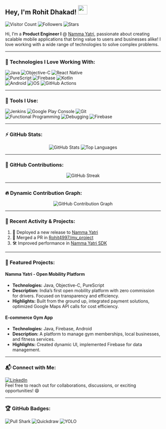 ## Hey, I'm Rohit Dhakad! <img src="https://media.giphy.com/media/hvRJCLFzcasrR4ia7z/giphy.gif" width="30px">

![Visitor Count](https://komarev.com/ghpvc/?username=Rohit4997&color=green&style=for-the-badge) ![Followers](https://img.shields.io/github/followers/Rohit4997?label=Followers&style=for-the-badge) ![Stars](https://img.shields.io/github/stars/Rohit4997?affiliations=OWNER&style=for-the-badge)  

Hi, I’m a **Product Engineer I** @ [Namma Yatri](https://nammayatri.in/), passionate about creating scalable mobile applications that bring value to users and businesses alike! I love working with a wide range of technologies to solve complex problems.

---

### 🚀 **Technologies I Love Working With:**

![Java](https://img.shields.io/badge/-Java-orange?style=for-the-badge&logo=java) ![Objective-C](https://img.shields.io/badge/-Objective--C-blue?style=for-the-badge&logo=apple) ![React Native](https://img.shields.io/badge/-React%20Native-61DAFB?style=for-the-badge&logo=react)  
![PureScript](https://img.shields.io/badge/-PureScript-purple?style=for-the-badge&logo=haskell) ![Firebase](https://img.shields.io/badge/-Firebase-FFCA28?style=for-the-badge&logo=firebase) ![Kotlin](https://img.shields.io/badge/-Kotlin-0095D5?style=for-the-badge&logo=kotlin)  
![Android](https://img.shields.io/badge/-Android-green?style=for-the-badge&logo=android) ![iOS](https://img.shields.io/badge/-iOS-black?style=for-the-badge&logo=apple) ![GitHub Actions](https://img.shields.io/badge/-GitHub%20Actions-blue?style=for-the-badge&logo=github-actions)  

---

### 🧰 **Tools I Use:**

![Jenkins](https://img.shields.io/badge/-Jenkins-black?style=for-the-badge&logo=jenkins) ![Google Play Console](https://img.shields.io/badge/-Google%20Play%20Console-blue?style=for-the-badge&logo=google-play) ![Git](https://img.shields.io/badge/-Git-F05032?style=for-the-badge&logo=git)  
![Functional Programming](https://img.shields.io/badge/-Functional%20Programming-orange?style=for-the-badge&logo=haskell) ![Debugging](https://img.shields.io/badge/-Debugging-red?style=for-the-badge&logo=bug) ![Firebase](https://img.shields.io/badge/-Firebase-yellow?style=for-the-badge&logo=firebase)

---

### ⚡️ **GitHub Stats:**

<p align="center">
  <img src="https://github-readme-stats.vercel.app/api?username=Rohit4997&show_icons=true&theme=tokyonight&count_private=true&hide_border=true" alt="GitHub Stats" />
  <img src="https://github-readme-stats.vercel.app/api/top-langs/?username=Rohit4997&langs_count=8&layout=compact&theme=tokyonight&hide_border=true" alt="Top Languages" />
</p>

---

### 🎯 **GitHub Contributions:**

<p align="center">
  <img src="https://github-readme-streak-stats.herokuapp.com?user=Rohit4997&theme=tokyonight&hide_border=true" alt="GitHub Streak" />
</p>

---

### 🔥 **Dynamic Contribution Graph:**

<p align="center">
  <img src="https://github-readme-activity-graph.cyclic.app/graph?username=Rohit4997&bg_color=1F222E&color=F85D7F&line=F85D7F&point=FFFFFF&hide_border=true" alt="GitHub Contribution Graph" />
</p>

---

### 🌟 **Recent Activity & Projects:**

<!--START_SECTION:activity-->
1. 🚀 Deployed a new release to [Namma Yatri](https://github.com/Rohit4997/nammayatri)
2. 🎉 Merged a PR in [Rohit4997/my_project](https://github.com/Rohit4997/my_project)
3. 🛠 Improved performance in [Namma Yatri SDK](https://github.com/Rohit4997/nammayatri-sdk)
<!--END_SECTION:activity-->

---

### 🔨 **Featured Projects:**

#### **Namma Yatri - Open Mobility Platform**
- **Technologies:** Java, Objective-C, PureScript
- **Description:** India’s first open mobility platform with zero commission for drivers. Focused on transparency and efficiency.
- **Highlights:** Built from the ground up, integrated payment solutions, optimized Google Maps API calls for cost efficiency.

#### **E-commerce Gym App**
- **Technologies:** Java, Firebase, Android
- **Description:** A platform to manage gym memberships, local businesses, and fitness services.
- **Highlights:** Created dynamic UI, implemented Firebase for data management.

---

### 📬 **Connect with Me:**

<a href="https://www.linkedin.com/in/rohit-4997/"><img src="https://img.shields.io/badge/-LinkedIn-blue?style=for-the-badge&logo=linkedin" alt="LinkedIn"/></a>  
Feel free to reach out for collaborations, discussions, or exciting opportunities! 😄

---

### 🏆 **GitHub Badges:**

![Pull Shark](https://img.shields.io/badge/-Pull%20Shark-brightgreen?style=for-the-badge&logo=github) ![Quickdraw](https://img.shields.io/badge/-Quickdraw-yellow?style=for-the-badge&logo=github) ![YOLO](https://img.shields.io/badge/-YOLO-blue?style=for-the-badge&logo=github)
